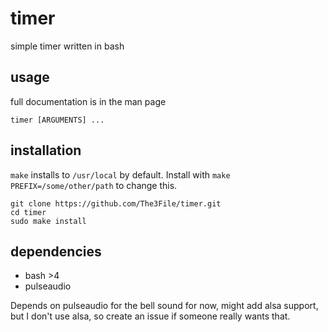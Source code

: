 # timer

simple timer written in bash

## usage

full documentation is in the man page
```
timer [ARGUMENTS] ...
```
## installation
`make` installs to `/usr/local` by default.
Install with `make PREFIX=/some/other/path` to change this. 
```
git clone https://github.com/The3File/timer.git
cd timer
sudo make install
```
## dependencies

- bash >4
- pulseaudio

Depends on pulseaudio for the bell sound for now, might add alsa support, but I don't use alsa, so create an issue if someone really wants that.